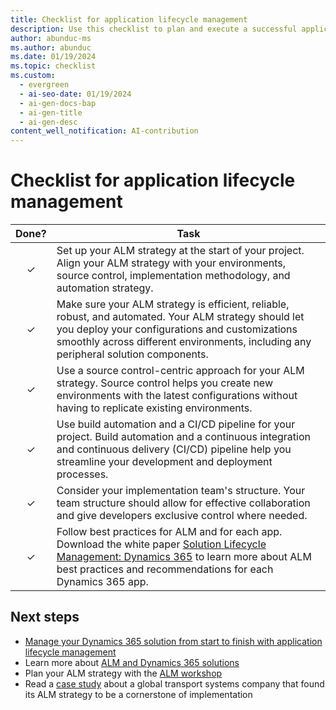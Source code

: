 ```yaml
---
title: Checklist for application lifecycle management
description: Use this checklist to plan and execute a successful application lifecycle management (ALM) strategy for your Dynamics 365 project.
author: abunduc-ms
ms.author: abunduc
ms.date: 01/19/2024
ms.topic: checklist
ms.custom:
  - evergreen
  - ai-seo-date: 01/19/2024
  - ai-gen-docs-bap
  - ai-gen-title
  - ai-gen-desc
content_well_notification: AI-contribution
---
```


# Checklist for application lifecycle management

| Done? | Task |
| :--: | -- |
| &check; | Set up your ALM strategy at the start of your project. Align your ALM strategy with your environments, source control, implementation methodology, and automation strategy. |
| &check; | Make sure your ALM strategy is efficient, reliable, robust, and automated. Your ALM strategy should let you deploy your configurations and customizations smoothly across different environments, including any peripheral solution components. |
| &check; | Use a source control-centric approach for your ALM strategy. Source control helps you create new environments with the latest configurations without having to replicate existing environments. |
| &check; | Use build automation and a CI/CD pipeline for your project. Build automation and a continuous integration and continuous delivery (CI/CD) pipeline help you streamline your development and deployment processes. |
| &check; | Consider your implementation team's structure. Your team structure should allow for effective collaboration and give developers exclusive control where needed. |
| &check; | Follow best practices for ALM and for each app. Download the white paper [Solution Lifecycle Management: Dynamics 365](https://www.microsoft.com/download/details.aspx?id=57777) to learn more about ALM best practices and recommendations for each Dynamics 365 app. |

## Next steps

- [Manage your Dynamics 365 solution from start to finish with application lifecycle management](application-lifecycle-management.md)
- Learn more about [ALM and Dynamics 365 solutions](application-lifecycle-management-product.md)
- Plan your ALM strategy with the [ALM workshop](application-lifecycle-management-workshop.md)
- Read a [case study](application-lifecycle-management-case-study.md) about a global transport systems company that found its ALM strategy to be a cornerstone of implementation

